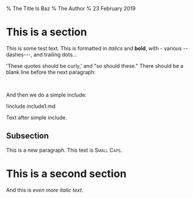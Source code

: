 % The Title Is Baz
% The Author
% 23 February 2019

# This is a section

This is some test text. This is formatted in *italics* and **bold**, with - various -- dashes---, and trailing dots...

'These quotes should be curly,' and "so should these." There should be a blank line before the next paragraph:

&nbsp;

And then we do a simple include:

!include include1.md

Text after simple include.

## Subsection

This is a new paragraph. This text is <span style="font-variant:small-caps;">Small Caps</span>.

# This is a second section

And this is *even more italic text*.
